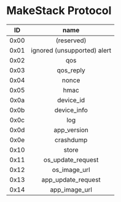 MakeStack Protocol
===================

**ID** | **name**
:-----:|:-----:
 0x00  | (reserved)
 0x01  | ignored (unsupported) alert
 0x02  | qos
 0x03  | qos_reply
 0x04  | nonce
 0x05  | hmac
 0x0a  | device_id
 0x0b  | device_info
 0x0c  | log
 0x0d  | app_version
 0x0e  | crashdump
 0x10  | store
 0x11  | os_update_request
 0x12  | os_image_url
 0x13  | app_update_request
 0x14  | app_image_url
 